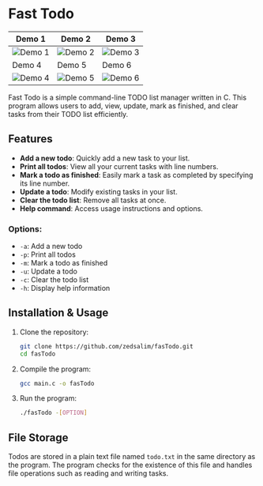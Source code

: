 # Fast Todo

| Demo 1 | Demo 2 | Demo 3 |
|-------|-------|-------|
| ![Demo 1](https://salimzaidi.site/media/images/uploads/81a3e9fa-13ed-4b21-bedb-f3b388e55d84.webp) | ![Demo 2](https://salimzaidi.site/media/images/uploads/53d748df-4448-4cb2-8bcb-bf843bf3cb3c.webp) | ![Demo 3](https://salimzaidi.site/media/images/uploads/f4e500bf-8960-4c4a-a1fb-d3217c73eb18.webp) |
| Demo 4 | Demo 5 | Demo 6 |
| ![Demo 4](https://salimzaidi.site/media/images/uploads/fffad6fb-ebc2-4f54-9079-5a06044edc33.webp) | ![Demo 5](https://salimzaidi.site/media/images/uploads/4bc9bc7b-222a-4b9b-83ba-0de564f2ef0e.webp) | ![Demo 6](https://salimzaidi.site/media/images/uploads/9afaecba-8425-4cb3-b5db-06704c6ac4b5.webp) |


Fast Todo is a simple command-line TODO list manager written in C. This program allows users to add, view, update, mark as finished, and clear tasks from their TODO list efficiently.

## Features

- **Add a new todo**: Quickly add a new task to your list.
- **Print all todos**: View all your current tasks with line numbers.
- **Mark a todo as finished**: Easily mark a task as completed by specifying its line number.
- **Update a todo**: Modify existing tasks in your list.
- **Clear the todo list**: Remove all tasks at once.
- **Help command**: Access usage instructions and options.

### Options:

- `-a`: Add a new todo
- `-p`: Print all todos
- `-m`: Mark a todo as finished
- `-u`: Update a todo
- `-c`: Clear the todo list
- `-h`: Display help information

## Installation & Usage

1. Clone the repository:
   ```bash
   git clone https://github.com/zedsalim/fasTodo.git
   cd fasTodo
   ```

2. Compile the program:
   ```bash
   gcc main.c -o fasTodo
   ```

3. Run the program:
   ```bash
   ./fasTodo -[OPTION]
   ```

## File Storage

Todos are stored in a plain text file named `todo.txt` in the same directory as the program. The program checks for the existence of this file and handles file operations such as reading and writing tasks.
